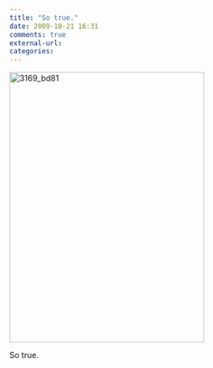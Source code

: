 ```yaml
---
title: "So true."
date: 2009-10-21 16:31
comments: true
external-url:
categories:
---
```

[<img src="http://1.asset.soup.io/asset/0503/3169_bd81.png" width="345" height="478" alt="3169_bd81" />][1]

So true.

  [1]: http://imgs.xkcd.com/comics/bag_check.png
